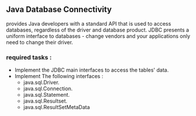 ## Java Database Connectivity
provides Java developers with a standard API
that is used to access databases, regardless of the driver and database product.
JDBC presents a uniform interface to databases - change vendors and your applications
only need to change their driver.


### required tasks :
  - Implement the JDBC main interfaces to access the tables' data.
  - Implement The following interfaces :
       - java.sql.Driver.
       - java.sql.Connection.
       - java.sql.Statement.
       - java.sql.Resultset.
       - java.sql.ResultSetMetaData
           
